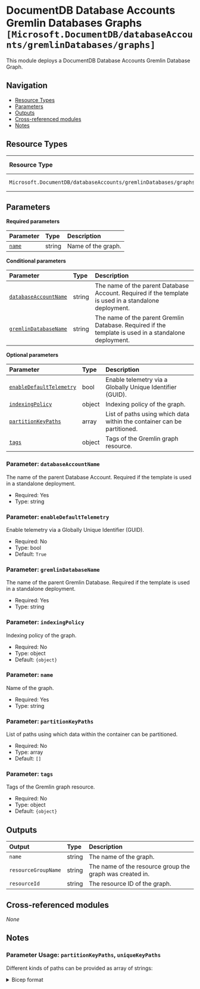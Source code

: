 # DocumentDB Database Accounts Gremlin Databases Graphs `[Microsoft.DocumentDB/databaseAccounts/gremlinDatabases/graphs]`

This module deploys a DocumentDB Database Accounts Gremlin Database Graph.

## Navigation

- [Resource Types](#Resource-Types)
- [Parameters](#Parameters)
- [Outputs](#Outputs)
- [Cross-referenced modules](#Cross-referenced-modules)
- [Notes](#Notes)

## Resource Types

| Resource Type | API Version |
| :-- | :-- |
| `Microsoft.DocumentDB/databaseAccounts/gremlinDatabases/graphs` | [2023-04-15](https://learn.microsoft.com/en-us/azure/templates/Microsoft.DocumentDB/2023-04-15/databaseAccounts/gremlinDatabases/graphs) |

## Parameters

**Required parameters**

| Parameter | Type | Description |
| :-- | :-- | :-- |
| [`name`](#parameter-name) | string | Name of the graph. |

**Conditional parameters**

| Parameter | Type | Description |
| :-- | :-- | :-- |
| [`databaseAccountName`](#parameter-databaseaccountname) | string | The name of the parent Database Account. Required if the template is used in a standalone deployment. |
| [`gremlinDatabaseName`](#parameter-gremlindatabasename) | string | The name of the parent Gremlin Database. Required if the template is used in a standalone deployment. |

**Optional parameters**

| Parameter | Type | Description |
| :-- | :-- | :-- |
| [`enableDefaultTelemetry`](#parameter-enabledefaulttelemetry) | bool | Enable telemetry via a Globally Unique Identifier (GUID). |
| [`indexingPolicy`](#parameter-indexingpolicy) | object | Indexing policy of the graph. |
| [`partitionKeyPaths`](#parameter-partitionkeypaths) | array | List of paths using which data within the container can be partitioned. |
| [`tags`](#parameter-tags) | object | Tags of the Gremlin graph resource. |

### Parameter: `databaseAccountName`

The name of the parent Database Account. Required if the template is used in a standalone deployment.
- Required: Yes
- Type: string

### Parameter: `enableDefaultTelemetry`

Enable telemetry via a Globally Unique Identifier (GUID).
- Required: No
- Type: bool
- Default: `True`

### Parameter: `gremlinDatabaseName`

The name of the parent Gremlin Database. Required if the template is used in a standalone deployment.
- Required: Yes
- Type: string

### Parameter: `indexingPolicy`

Indexing policy of the graph.
- Required: No
- Type: object
- Default: `{object}`

### Parameter: `name`

Name of the graph.
- Required: Yes
- Type: string

### Parameter: `partitionKeyPaths`

List of paths using which data within the container can be partitioned.
- Required: No
- Type: array
- Default: `[]`

### Parameter: `tags`

Tags of the Gremlin graph resource.
- Required: No
- Type: object
- Default: `{object}`


## Outputs

| Output | Type | Description |
| :-- | :-- | :-- |
| `name` | string | The name of the graph. |
| `resourceGroupName` | string | The name of the resource group the graph was created in. |
| `resourceId` | string | The resource ID of the graph. |

## Cross-referenced modules

_None_

## Notes

### Parameter Usage: `partitionKeyPaths`, `uniqueKeyPaths`

Different kinds of paths can be provided as array of strings:

<details>

<summary>Bicep format</summary>

```bicep
graphs: [
  {
    name: 'graph01'
    automaticIndexing: true
    partitionKeyPaths: [
      '/name'
    ],

  }
  {
    name: 'graph02'
    automaticIndexing: true
    partitionKeyPaths: [
      '/address'
    ]
  }
]
```

</details>
<p>
